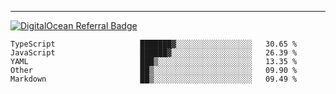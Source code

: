 ---
[![DigitalOcean Referral Badge](https://web-platforms.sfo2.digitaloceanspaces.com/WWW/Badge%203.svg)](https://www.digitalocean.com/?refcode=37fa54d82492&utm_campaign=Referral_Invite&utm_medium=Referral_Program&utm_source=badge)

<!--START_SECTION:waka-->

```text
TypeScript                   ███████▓░░░░░░░░░░░░░░░░░   30.65 %
JavaScript                   ██████▓░░░░░░░░░░░░░░░░░░   26.39 %
YAML                         ███▒░░░░░░░░░░░░░░░░░░░░░   13.35 %
Other                        ██▒░░░░░░░░░░░░░░░░░░░░░░   09.90 %
Markdown                     ██▒░░░░░░░░░░░░░░░░░░░░░░   09.49 %
```

<!--END_SECTION:waka-->


[linkedin]: https://www.linkedin.com/in/mohamed-elh/

